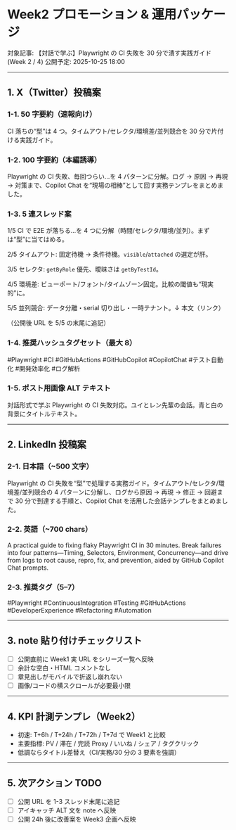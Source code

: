 # Week2 プロモーション & 運用パッケージ

対象記事: 【対話で学ぶ】Playwright の CI 失敗を 30 分で潰す実践ガイド (Week 2 / 4)
公開予定: 2025-10-25 18:00

---

## 1. X（Twitter）投稿案

### 1-1. 50 字要約（速報向け）

CI 落ちの“型”は 4 つ。タイムアウト/セレクタ/環境差/並列競合を 30 分で片付ける実践ガイド。

### 1-2. 100 字要約（本編誘導）

Playwright の CI 失敗、毎回つらい…を 4 パターンに分解。ログ → 原因 → 再現 → 対策まで、Copilot Chat を“現場の相棒”として回す実務テンプレをまとめました。

### 1-3. 5 連スレッド案

1/5 CI で E2E が落ちる…を 4 つに分解（時間/セレクタ/環境/並列）。まずは“型”に当てはめる。

2/5 タイムアウト: 固定待機 → 条件待機。`visible`/`attached` の選定が肝。

3/5 セレクタ: `getByRole` 優先、曖昧さは `getByTestId`。

4/5 環境差: ビューポート/フォント/タイムゾーン固定。比較の閾値も“現実的”に。

5/5 並列競合: データ分離・serial 切り出し・一時テナント。↓ 本文（リンク）

（公開後 URL を 5/5 の末尾に追記）

### 1-4. 推奨ハッシュタグセット（最大 8）

#Playwright #CI #GitHubActions #GitHubCopilot #CopilotChat #テスト自動化 #開発効率化 #ログ解析

### 1-5. ポスト用画像 ALT テキスト

対話形式で学ぶ Playwright の CI 失敗対応。ユイとレン先輩の会話。青と白の背景にタイトルテキスト。

---

## 2. LinkedIn 投稿案

### 2-1. 日本語（~500 文字）

Playwright の CI 失敗を“型”で処理する実務ガイド。タイムアウト/セレクタ/環境差/並列競合の 4 パターンに分解し、ログから原因 → 再現 → 修正 → 回避まで 30 分で到達する手順と、Copilot Chat を活用した会話テンプレをまとめました。

### 2-2. 英語（~700 chars）

A practical guide to fixing flaky Playwright CI in 30 minutes. Break failures into four patterns—Timing, Selectors, Environment, Concurrency—and drive from logs to root cause, repro, fix, and prevention, aided by GitHub Copilot Chat prompts.

### 2-3. 推奨タグ（5–7）

#Playwright #ContinuousIntegration #Testing #GitHubActions #DeveloperExperience #Refactoring #Automation

---

## 3. note 貼り付けチェックリスト

- [ ] 公開直前に Week1 実 URL をシリーズ一覧へ反映
- [ ] 余計な空白・HTML コメントなし
- [ ] 章見出しがモバイルで折返し崩れない
- [ ] 画像/コードの横スクロールが必要最小限

---

## 4. KPI 計測テンプレ（Week2）

- 初速: T+6h / T+24h / T+72h / T+7d で Week1 と比較
- 主要指標: PV / 滞在 / 完読 Proxy / いいね / シェア / タグクリック
- 低調ならタイトル差替え（CI/実務/30 分の 3 要素を強調）

---

## 5. 次アクション TODO

- [ ] 公開 URL を 1-3 スレッド末尾に追記
- [ ] アイキャッチ ALT 文を note へ反映
- [ ] 公開 24h 後に改善案を Week3 企画へ反映
